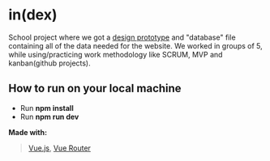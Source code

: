 # in(dex)
School project where we got a [design prototype](https://www.figma.com/file/sxH62WNwY8WkIxnJgTUOOp/in(dex)) and "database" file containing all of the data needed for the website. We worked in groups of 5, while using/practicing work methodology like SCRUM, MVP and kanban(github projects). 


## How to run on your local machine
- Run **npm install**
- Run **npm run dev**


**Made with:**
> 
> [Vue.js](https://vuejs.org/), [Vue Router](https://router.vuejs.org/)
>
